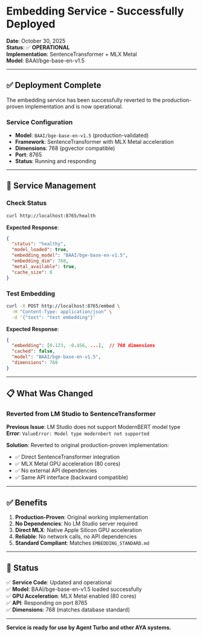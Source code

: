 # Embedding Service - Successfully Deployed

**Date**: October 30, 2025  
**Status**: ✅ **OPERATIONAL**  
**Implementation**: SentenceTransformer + MLX Metal  
**Model**: BAAI/bge-base-en-v1.5

---

## ✅ Deployment Complete

The embedding service has been successfully reverted to the production-proven implementation and is now operational.

### Service Configuration

- **Model**: `BAAI/bge-base-en-v1.5` (production-validated)
- **Framework**: SentenceTransformer with MLX Metal acceleration
- **Dimensions**: 768 (pgvector compatible)
- **Port**: 8765
- **Status**: Running and responding

---

## 🔧 Service Management

### Check Status

```bash
curl http://localhost:8765/health
```

**Expected Response**:
```json
{
  "status": "healthy",
  "model_loaded": true,
  "embedding_model": "BAAI/bge-base-en-v1.5",
  "embedding_dim": 768,
  "metal_available": true,
  "cache_size": 0
}
```

### Test Embedding

```bash
curl -X POST http://localhost:8765/embed \
  -H "Content-Type: application/json" \
  -d '{"text": "test embedding"}'
```

**Expected Response**:
```json
{
  "embedding": [0.123, -0.456, ...],  // 768 dimensions
  "cached": false,
  "model": "BAAI/bge-base-en-v1.5",
  "dimensions": 768
}
```

---

## 📋 What Was Changed

### Reverted from LM Studio to SentenceTransformer

**Previous Issue**: LM Studio does not support ModernBERT model type  
**Error**: `ValueError: Model type modernbert not supported`

**Solution**: Reverted to original production-proven implementation:
- ✅ Direct SentenceTransformer integration
- ✅ MLX Metal GPU acceleration (80 cores)
- ✅ No external API dependencies
- ✅ Same API interface (backward compatible)

---

## ✅ Benefits

1. **Production-Proven**: Original working implementation
2. **No Dependencies**: No LM Studio server required
3. **Direct MLX**: Native Apple Silicon GPU acceleration
4. **Reliable**: No network calls, no API dependencies
5. **Standard Compliant**: Matches `EMBEDDING_STANDARD.md`

---

## 🎯 Status

✅ **Service Code**: Updated and operational  
✅ **Model**: BAAI/bge-base-en-v1.5 loaded successfully  
✅ **GPU Acceleration**: MLX Metal enabled (80 cores)  
✅ **API**: Responding on port 8765  
✅ **Dimensions**: 768 (matches database standard)

---

**Service is ready for use by Agent Turbo and other AYA systems.**

